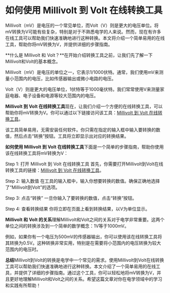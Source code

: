 如何使用 Millivolt 到 Volt 在线转换工具
============================

Millivolt（mV）是电压的一个常见单位，而Volt（V）则是更大的电压单位。将mV转换为V可能有些复杂，特别是对于不熟悉电学的人来说。然而，现在有许多在线工具可以帮助我们快速准确地进行这种转换。本文将介绍一个简单易用的在线工具，帮助你将mV转换为V，并提供详细的步骤指南。

**什么是 Millivolt 和 Volt？**在开始介绍转换工具之前，让我们先了解一下Millivolt和Volt的基本概念。

Millivolt（mV）是电压的单位之一，它表示1/1000伏特。通常，我们使用mV来测量小范围内的电压，比如传感器输出或微小电路的电压。

Volt（V）则是更大的电压单位，1伏特等于1000毫伏特。我们常常使用V来测量家庭电器、电子设备和电源等较大范围内的电压。

**Millivolt 到 Volt 在线转换工具**现在，让我们介绍一个方便的在线转换工具，可以帮助你将mV转换为V。你可以通过以下链接访问该工具：[Millivolt 到 Volt 在线转换工具](https://www.onlinecalculatorsfree.com/zh-tw/convert/millivolts-to-volts.html)。

该工具简单易用，无需安装任何软件。你只需在指定的输入框中输入要转换的数值，然后点击“转换”按钮。工具将立即显示出对应的转换结果。

**如何使用 Millivolt 到 Volt 在线转换工具**下面是一个简单的步骤指南，帮助你使用该在线转换工具将mV转换为V：

Step 1: 打开 Millivolt 到 Volt 在线转换工具 首先，你需要打开Millivolt到Volt在线转换工具的链接：[Millivolt 到 Volt 在线转换工具](https://www.onlinecalculatorsfree.com/zh-tw/convert/millivolts-to-volts.html)。

Step 2: 输入数值 在工具的输入框中，输入你想要转换的数值。确保正确地选择了“Millivolt到Volt”的选项。

Step 3: 点击“转换” 一旦你输入了要转换的数值，点击“转换”按钮。

Step 4: 查看转换结果 你将立即在页面上看到转换结果，以V为单位显示。

**Millivolt 和 Volt 的关系**理解Millivolt和Volt之间的关系对于电学非常重要。这两个单位之间的转换涉及到一个简单的数学概念：1V等于1000mV。

例如，如果你有一个电压为500mV的传感器输出，你可以使用该在线转换工具将其转换为0.5V。这种转换非常实用，特别是在需要将小范围内的电压转换为较大范围内的电压时。

**总结**Millivolt到Volt的转换是电学中一个常见的需求。使用Millivolt到Volt在线转换工具可以帮助我们快速准确地进行这种转换。本文介绍了一个简单易用的在线工具，并提供了详细的步骤指南。通过这个工具，你可以轻松地将mV转换为V，并且更好地理解Millivolt和Volt之间的关系。希望这篇文章对你在电学领域中的学习和实践有所帮助！